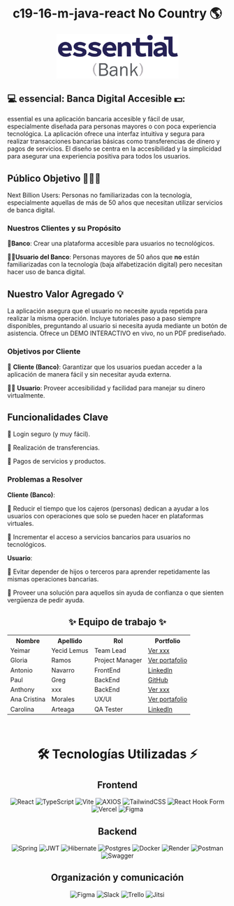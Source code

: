 <h1 align="center"> c19-16-m-java-react No Country 🌎</h1>

<div align="center">
  <img src="https://github.com/No-Country-simulation/c19-16-m-java-react/blob/5ca0d63f4e3e2dca65d266506b3bcb42bb8f4f43/essential_logo.png" width="280" alt="LOGO">
</div>

## 💻 essencial: Banca Digital Accesible 💵: 
essential es una aplicación bancaria accesible y fácil de usar, especialmente diseñada para personas mayores o con poca experiencia tecnológica. La aplicación ofrece una interfaz intuitiva y segura para realizar transacciones bancarias básicas como transferencias de dinero y pagos de servicios. El diseño se centra en la accesibilidad y la simplicidad para asegurar una experiencia positiva para todos los usuarios.

## Público Objetivo 👵🏻​​📵
Next Billion Users: Personas no familiarizadas con la tecnología, especialmente aquellas de más de 50 años que necesitan utilizar servicios de banca digital.
### Nuestros Clientes y su Propósito
🏦**Banco**: Crear una plataforma accesible para usuarios no tecnológicos.   

👵🏻​​**Usuario del Banco**: Personas mayores de 50 años que **__no__** están familiarizadas con la tecnología (baja alfabetización digital) pero necesitan hacer uso de banca digital.

## Nuestro Valor Agregado 💡​
La aplicación asegura que el usuario no necesite ayuda repetida para realizar la misma operación.
Incluye tutoriales paso a paso siempre disponibles, preguntando al usuario si necesita ayuda mediante un botón de asistencia.
Ofrece un DEMO INTERACTIVO en vivo, no un PDF prediseñado.

### Objetivos por Cliente
🏦 **Cliente (Banco)**: Garantizar que los usuarios puedan acceder a la aplicación de manera fácil y sin necesitar ayuda externa.

👵🏻 **Usuario**: Proveer accesibilidad y facilidad para manejar su dinero virtualmente.

## Funcionalidades Clave
🔹​ Login seguro (y muy fácil).

🔹​ Realización de transferencias.

🔹​ Pagos de servicios y productos.

### Problemas a Resolver
**Cliente (Banco)**:

🔹​ Reducir el tiempo que los cajeros (personas) dedican a ayudar a los usuarios con operaciones que solo se pueden hacer en plataformas virtuales.

🔹​ Incrementar el acceso a servicios bancarios para usuarios no tecnológicos.

**Usuario**:

🔹​ Evitar depender de hijos o terceros para aprender repetidamente las mismas operaciones bancarias.

🔹​ Proveer una solución para aquellos sin ayuda de confianza o que sienten vergüenza de pedir ayuda.



<h2 align="center">✨ Equipo de trabajo ✨</h2>

<table align="center">
  <tr>
    <th>Nombre</th>
    <th>Apellido</th>
    <th>Rol</th>
    <th>Portfolio</th>
  </tr>
  <tr>
    <td>Yeimar</td>
    <td>Yecid Lemus</td>
    <td>Team Lead</td>
    <td><a href="xxxxxx" target="_blank">Ver xxx</a></td>
  </tr>
  <tr>
    <td>Gloria</td>
    <td>Ramos</td>
    <td>Project Manager</td>
    <td><a href="https://confused-lemming-349.notion.site/Gloria-Ramos-2775138847284595ab709a47f5dd5e4f?pvs=4" target="_blank">Ver portafolio</a></td>
  </tr>
   <tr>
    <td>Antonio</td>
    <td>Navarro</td>
    <td>FrontEnd</td>
    <td><a href="www.linkedin.com/in/antonio-navarro-b16303164" target="_blank">LinkedIn</a></td>
  </tr>
   <tr>
    <td>Paul</td>
    <td>Greg</td>
    <td>BackEnd</td>
    <td><a href="https://github.com/Paul-Greg" target="_blank">GitHub</a></td>
  </tr>
  <tr>
    <td>Anthony</td>
    <td>xxx</td>
    <td>BackEnd</td>
    <td><a href="xxxxxxx" target="_blank">Ver xxx</a></td>
  </tr>
     <tr>
    <td>Ana Cristina</td>
    <td>Morales</td>
    <td>UX/UI</td>
    <td><a href="https://www.behance.net/anamorales71/projects" target="_blank">Ver portafolio</a></td>
  </tr>
   <tr>
    <td>Carolina</td>
    <td>Arteaga</td>
    <td>QA Tester</td>
    <td><a href="www.linkedin.com/in/carola02" target="_blank">LinkedIn</a></td>
  </tr>
</table>
<br>


<div align='center'>
  <h1>🛠️ Tecnologías Utilizadas ⚡</h1>
</div>

<div align='center'>
  <h2>Frontend</h2>
  </div>

  <div align='center'>
    
![React](https://img.shields.io/static/v1?style=for-the-badge&message=React&color=222222&logo=React&logoColor=61DAFB&label=)
![TypeScript](https://img.shields.io/badge/typescript-%23007ACC.svg?style=for-the-badge&logo=typescript&logoColor=white)
![Vite](https://img.shields.io/badge/vite-%23646CFF.svg?style=for-the-badge&logo=vite&logoColor=white)
![AXIOS](https://img.shields.io/badge/AXIOS-%235A29E4?style=for-the-badge&logo=axios)
![TailwindCSS](https://img.shields.io/badge/tailwindcss-%2338B2AC.svg?style=for-the-badge&logo=tailwind-css&logoColor=white)
![React Hook Form](https://img.shields.io/badge/React%20Hook%20Form-%23EC5990.svg?style=for-the-badge&logo=reacthookform&logoColor=white)
![Vercel](https://img.shields.io/static/v1?style=for-the-badge&message=Vercel&color=000000&logo=Vercel&logoColor=FFFFFF&label=)
![Figma](https://img.shields.io/badge/figma-%23F24E1E?style=for-the-badge&logo=figma&logoColor=white)

  </div>

<div align='center'>
  <h2>Backend</h2>
  </div>
  
  <div align='center'>
    
![Spring](https://img.shields.io/badge/spring-%236DB33F.svg?style=for-the-badge&logo=spring&logoColor=white) 
![JWT](https://img.shields.io/badge/JWT-black?style=for-the-badge&logo=JSON%20web%20tokens)
![Hibernate](https://img.shields.io/badge/Hibernate-59666C?style=for-the-badge&logo=Hibernate&logoColor=white)
![Postgres](https://img.shields.io/badge/postgres-%23316192.svg?style=for-the-badge&logo=postgresql&logoColor=white) 
![Docker](https://img.shields.io/badge/docker-%230db7ed.svg?style=for-the-badge&logo=docker&logoColor=white)
![Render](https://img.shields.io/badge/Render-%46E3B7.svg?style=for-the-badge&logo=render&logoColor=white)
![Postman](https://img.shields.io/badge/Postman-FF6C37?style=for-the-badge&logo=postman&logoColor=white)
![Swagger](https://img.shields.io/badge/-Swagger-%23Clojure?style=for-the-badge&logo=swagger&logoColor=white)

  </div>

<div align='center'>
  <h2>Organización y comunicación</h2>
  </div>
  
<div align="center">
    <img src="https://img.shields.io/badge/Figma-F24E1E?logo=figma&logoColor=white" alt="Figma" style="height: 30px;">
    <img src="https://img.shields.io/badge/Slack-4A154B?logo=slack&logoColor=white" alt="Slack" style="height: 30px;">
    <img src="https://img.shields.io/badge/Trello-0052CC?logo=trello&logoColor=white" alt="Trello" style="height: 30px;">
    <img src="https://img.shields.io/badge/-JITSI-blue?style=for-the-badge&logo=jitsi&logoColor=white" alt="Jitsi" style="height: 30px;">
</div>
<br>
